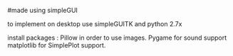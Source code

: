 #made using simpleGUI

to implement on desktop use simpleGUITK and python 2.7x

  install packages :
  Pillow in order to use images.
  Pygame for sound support
  matplotlib for SimplePlot support.
